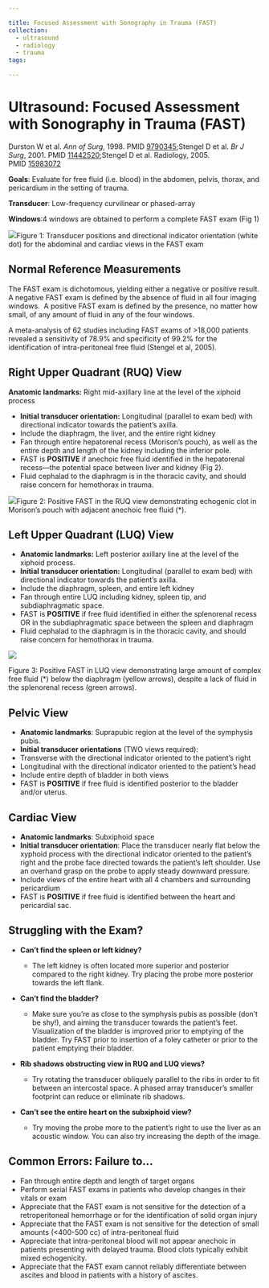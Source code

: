 ```yaml
---

title: Focused Assessment with Sonography in Trauma (FAST)
collection:
  - ultrasound
  - radiology
  - trauma
tags:

---
```




# Ultrasound: Focused Assessment with Sonography in Trauma (FAST)

<span>Durston W et al. </span>*Ann of Surg*<span>, 1998. PMID </span>[9790345](mailto:http://www.ncbi.nlm.nih.gov/pubmed/9790345)<span>;</span><span>Stengel D et al. </span>*Br J Surg*<span>, 2001. PMID </span>[11442520](http://www.ncbi.nlm.nih.gov/pubmed/11442520)<span>;</span><span>Stengel D et al. Radiology, 2005. PMID </span>[15983072](http://www.ncbi.nlm.nih.gov/pubmed/15983072)

**Goals**: Evaluate for free fluid (i.e. blood) in the abdomen, pelvis, thorax, and pericardium in the setting of trauma.

**Transducer**: Low-frequency curvilinear or phased-array

**Windows**:4 windows are obtained to perform a complete FAST exam (Fig 1)

![](https://d2p53dh3qxfm0x.cloudfront.net/uploads/img/1jy/9/g/54177ec9720d8d220ba1dd5f/640.png)Figure 1: Transducer positions and directional indicator orientation (white dot) for the abdominal and cardiac views in the FAST exam

## Normal Reference Measurements

The FAST exam is dichotomous, yielding either a negative or positive result.  A negative FAST exam is defined by the absence of fluid in all four imaging windows.  A positive FAST exam is defined by the presence, no matter how small, of any amount of fluid in any of the four windows.

A meta-analysis of 62 studies including FAST exams of &gt;18,000 patients revealed a sensitivity of 78.9% and specificity of 99.2% for the identification of intra-peritoneal free fluid (Stengel et al, 2005).

## Right Upper Quadrant (RUQ) View

**Anatomic landmarks:** Right mid-axillary line at the level of the xiphoid process

-   **Initial transducer orientation:** Longitudinal (parallel to exam bed) with directional indicator towards the patient’s axilla.
-   Include the diaphragm, the liver, and the entire right kidney
-   Fan through entire hepatorenal recess (Morison’s pouch), as well as the entire depth and length of the kidney including the inferior pole. 
-   FAST is **POSITIVE** if anechoic free fluid identified in the hepatorenal recess—the potential space between liver and kidney (Fig 2).
-   Fluid cephalad to the diaphragm is in the thoracic cavity, and should raise concern for hemothorax in trauma.

![](https://d2p53dh3qxfm0x.cloudfront.net/uploads/img/1jy/9/g/54177f65b1cece220a27589b/640.png)Figure 2: Positive FAST in the RUQ view demonstrating echogenic clot in Morison’s pouch with adjacent anechoic free fluid (\*).

## Left Upper Quadrant (LUQ) View

-   **Anatomic landmarks:** Left posterior axillary line at the level of the xiphoid process.
-   **Initial transducer orientation:** Longitudinal (parallel to exam bed) with directional indicator towards the patient’s axilla.
-   Include the diaphragm, spleen, and entire left kidney
-   Fan through entire LUQ including kidney, spleen tip, and subdiaphragmatic space.
-   FAST is **POSITIVE** if free fluid identified in either the splenorenal recess OR in the subdiaphragmatic space between the spleen and diaphragm
-   Fluid cephalad to the diaphragm is in the thoracic cavity, and should raise concern for hemothorax in trauma.

![](https://d2p53dh3qxfm0x.cloudfront.net/uploads/img/1jy/9/g/54177fcc720d8d220ba1de08/640.png)

Figure 3: Positive FAST in LUQ view demonstrating large amount of complex free fluid (\*) below the diaphragm (yellow arrows), despite a lack of fluid in the splenorenal recess (green arrows).

## Pelvic View

-   **Anatomic landmarks**: Suprapubic region at the level of the symphysis pubis.
-   **Initial transducer orientations** (TWO views required):
-   Transverse with the directional indicator oriented to the patient’s right
-   Longitudinal with the directional indicator oriented to the patient’s head
-   Include entire depth of bladder in both views
-   FAST is **POSITIVE** if free fluid is identified posterior to the bladder and/or uterus.

## Cardiac View

-   **Anatomic landmarks**: Subxiphoid space
-   **Initial transducer orientation**: Place the transducer nearly flat below the xyphoid process with the directional indicator oriented to the patient’s right and the probe face directed towards the patient’s left shoulder. Use an overhand grasp on the probe to apply steady downward pressure.
-   Include views of the entire heart with all 4 chambers and surrounding pericardium
-   FAST is **POSITIVE** if free fluid is identified between the heart and pericardial sac. 

## Struggling with the Exam?

-   **Can’t find the spleen or left kidney?**
    -   The left kidney is often located more superior and posterior compared to the right kidney. Try placing the probe more posterior towards the left flank.

-   **Can’t find the bladder?**
    -   Make sure you’re as close to the symphysis pubis as possible (don’t be shy!), and aiming the transducer towards the patient’s feet. Visualization of the bladder is improved prior to emptying of the bladder. Try FAST prior to insertion of a foley catheter or prior to the patient emptying their bladder.

-   **Rib shadows obstructing view in RUQ and LUQ views?** 
    -   Try rotating the transducer obliquely parallel to the ribs in order to fit between an intercostal space. A phased array transducer’s smaller footprint can reduce or eliminate rib shadows.

-   **Can’t see the entire heart on the subxiphoid view?**
    -   Try moving the probe more to the patient’s right to use the liver as an acoustic window. You can also try increasing the depth of the image.

## Common Errors: Failure to...

-   Fan through entire depth and length of target organs
-   Perform serial FAST exams in patients who develop changes in their vitals or exam
-   Appreciate that the FAST exam is not sensitive for the detection of a retroperitoneal hemorrhage or for the identification of solid organ injury
-   Appreciate that the FAST exam is not sensitive for the detection of small amounts (&lt;400-500 cc) of intra-peritoneal fluid
-   Appreciate that intra-peritoneal blood will not appear anechoic in patients presenting with delayed trauma. Blood clots typically exhibit mixed echogenicity.
-   Appreciate that the FAST exam cannot reliably differentiate between ascites and blood in patients with a history of ascites.
